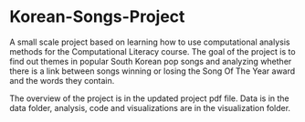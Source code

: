 # Korean-Songs-Project

A small scale project based on learning how to use computational analysis methods for the Computational Literacy course. The goal of the project is to find out themes in popular South Korean pop songs and analyzing whether there is a link between songs winning or losing the Song Of The Year award and the words they contain.

The overview of the project is in the updated project pdf file. Data is in the data folder, analysis, code and visualizations are in the visualization folder.
